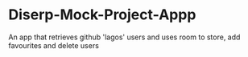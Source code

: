 # Diserp-Mock-Project-Appp
An app that retrieves github 'lagos' users and uses room to store, add favourites and delete users
